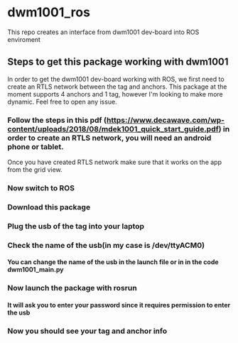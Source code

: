 # dwm1001_ros
This repo creates an interface from dwm1001 dev-board into ROS enviroment

## Steps to get this package working with dwm1001
In order to get the dwm1001 dev-board working with ROS, we first need to create an RTLS network between the tag and anchors.
This package at the moment supports 4 anchors and 1 tag, however I'm looking to make more dynamic. Feel free to open any issue.

### Follow the steps in this pdf (https://www.decawave.com/wp-content/uploads/2018/08/mdek1001_quick_start_guide.pdf) in order to create an RTLS network, you will need an android phone or tablet.

Once you have created RTLS network make sure that it works on the app from the grid view. 

### Now switch to ROS
### Download this package
### Plug the usb of the tag into your laptop
### Check the name of the usb(in my case is /dev/ttyACM0)
#### You can change the name of the usb in the launch file or in in the code dwm1001_main.py
### Now launch the package with rosrun 
#### It will ask you to enter your password since it requires permission to enter the usb
### Now you should see your tag and anchor info
